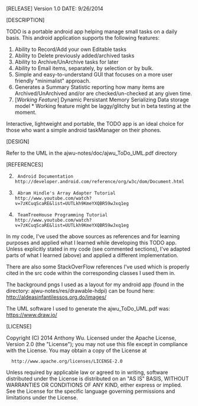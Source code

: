 [RELEASE] Version 1.0 DATE: 9/26/2014

[DESCRIPTION] 

TODO is a portable android app helping manage small tasks on a daily basis. This android application supports the following features:

1. Ability to Record/Add your own Editable tasks 
2. Ability to Delete previously added/archived tasks
3. Ability to Archive/UnArchive tasks for later
4. Ability to Email items, separately, by selection or by bulk. 
5. Simple and easy-to-understand GUI that focuses on a more user friendly "minimalist" approach.  
6. Generates a Summary Statistic reporting how many items are Archived/UnArchived and/or are checked/un-checked at any given time.  
6. [*Working Feature*] Dynamic Persistant Memory Serializing Data storage model * Working feature might be laggy/glitchy but in beta testing at the moment.  

Interactive, lightweight and portable, the TODO app is an ideal choice for those who want a simple android taskManager on their phones.   

[DESIGN]

Refer to the UML in the ajwu-notes/doc/ajwu_ToDo_UML.pdf directory 

[REFERENCES]

2.      Android Documentation     http://developer.android.com/reference/org/w3c/dom/Document.html
3.      Abram Hindle's Array Adapter Tutorial     http://www.youtube.com/watch?v=7zKCuqScaRE&list=UUTLkh9KmeYXQBR59wJxq1eg
3.      TeamTreeHouse Programming Tutorial    http://www.youtube.com/watch?v=7zKCuqScaRE&list=UUTLkh9KmeYXQBR59wJxq1eg

In my code, I've used the above sources as references and for learning purposes and applied what I learned while developing this TODO app. Unless explicitly stated in my code (see commented sections), I've adapted parts of what I learned (above) and applied a different implementation. 

There are also some StackOverFlow references I've used which is properly cited in the src code within the corresponding classes I used them in.  

The background pngs I used as a layout for my android app (found in the directory: 
ajwu-notes/res/drawable-hdpi) can be found here: http://aldeasinfantilessos.org.do/images/

The UML software I used to generate the ajwu_ToDo_UML.pdf was: https://www.draw.io/ 

[LICENSE]

Copyright (C) 2014 Anthony Wu.
Licensed under the Apache License, Version 2.0 (the "License");
you may not use this file except in compliance with the License.
You may obtain a copy of the License at

      http://www.apache.org/licenses/LICENSE-2.0
 
  Unless required by applicable law or agreed to in writing, software
  distributed under the License is distributed on an "AS IS" BASIS,
  WITHOUT WARRANTIES OR CONDITIONS OF ANY KIND, either express or implied.
  See the License for the specific language governing permissions and
  limitations under the License.